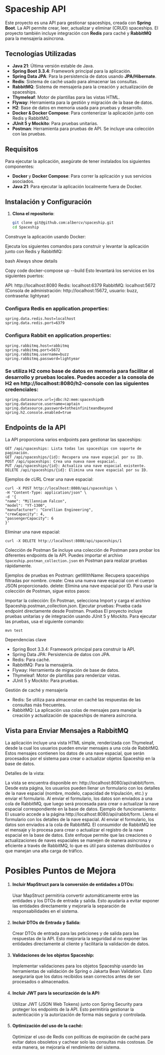 # Spaceship API

Este proyecto es una API para gestionar spaceships, creada con **Spring Boot**. La API permite crear, leer, actualizar y eliminar (CRUD) spaceships. El proyecto también incluye integración con **Redis** para caché y **RabbitMQ** para la mensajería asíncrona.

## Tecnologías Utilizadas

- **Java 21**: Última versión estable de Java.
- **Spring Boot 3.3.4**: Framework principal para la aplicación.
- **Spring Data JPA**: Para la persistencia de datos usando **JPA/Hibernate**.
- **Redis**: Sistema de caché usado para almacenar las consultas.
- **RabbitMQ**: Sistema de mensajería para la creación y actualización de spaceships.
- **Thymeleaf**: Motor de plantillas para las vistas HTML.
- **Flyway**: Herramienta para la gestión y migración de la base de datos.
- **H2**: Base de datos en memoria usada para pruebas y desarrollo.
- **Docker & Docker Compose**: Para contenerizar la aplicación junto con Redis y RabbitMQ.
- **JUnit 5 y Mockito**: Para pruebas unitarias.
- **Postman**: Herramienta para pruebas de API. Se incluye una colección con las pruebas.

## Requisitos

Para ejecutar la aplicación, asegúrate de tener instalados los siguientes componentes:

- **Docker** y **Docker Compose**: Para correr la aplicación y sus servicios asociados.
- **Java 21**: Para ejecutar la aplicación localmente fuera de Docker.

## Instalación y Configuración

1. **Clona el repositorio**:

   ```bash
   git clone git@github.com:albercv/spaceship.git
   cd Spaceship
Construye la aplicación usando Docker:

Ejecuta los siguientes comandos para construir y levantar la aplicación junto con Redis y RabbitMQ:

bash
Always show details

Copy code
docker-compose up --build
Esto levantará los servicios en los siguientes puertos:

API: http://localhost:8080
Redis: localhost:6379
RabbitMQ: localhost:5672 (Consola de administración: http://localhost:15672, usuario: buzz, contraseña: lightyear)
### Configura Redis en application.properties:


```
spring.data.redis.host=localhost
spring.data.redis.port=6379
``` 

### Configura Rabbit en application.properties:
```
spring.rabbitmq.host=rabbitmq
spring.rabbitmq.port=5672
spring.rabbitmq.username=buzz
spring.rabbitmq.password=lightyear
```

### Se utiliza H2 como base de datos en memoria para facilitar el desarrollo y pruebas locales. Puedes acceder a la consola de H2 en http://localhost:8080/h2-console con las siguientes credenciales:

```
spring.datasource.url=jdbc:h2:mem:spaceshipdb
spring.datasource.username=captain
spring.datasource.password=totheinfiniteandbeyond
spring.h2.console.enabled=true
```

## Endpoints de la API
La API proporciona varios endpoints para gestionar las spaceships:
```
GET /api/spaceships: Lista todas las spaceships con soporte de paginación.
GET /api/spaceships/{id}: Recupera una nave espacial por su ID.
POST /api/spaceships: Crea una nueva nave espacial.
PUT /api/spaceships/{id}: Actualiza una nave espacial existente.
DELETE /api/spaceships/{id}: Elimina una nave espacial por su ID.
```

Ejemplos de cURL
Crear una nave espacial:
```
curl -X POST http://localhost:8080/api/spaceships \
-H "Content-Type: application/json" \
-d '{
"name": "Millennium Falcon",
"model": "YT-1300",
"manufacturer": "Corellian Engineering",
"crewCapacity": 4,
"passengerCapacity": 6
}'
```

Eliminar una nave espacial:

```
curl -X DELETE http://localhost:8080/api/spaceships/1
```

Colección de Postman
Se incluye una colección de Postman para probar los diferentes endpoints de la API. Puedes importar el archivo `Spaceship.postman_collection.json` en Postman para realizar pruebas rápidamente.

Ejemplos de pruebas en Postman:
getWithName: Recupera spaceships filtradas por nombre.
create: Crea una nueva nave espacial con el cuerpo JSON proporcionado.
delete: Elimina una nave espacial por ID.
Para usar la colección de Postman, sigue estos pasos:

Importar la colección: En Postman, selecciona Import y carga el archivo Spaceship.postman_collection.json.
Ejecutar pruebas: Prueba cada endpoint directamente desde Postman.
Pruebas
El proyecto incluye pruebas unitarias y de integración usando JUnit 5 y Mockito. Para ejecutar las pruebas, usa el siguiente comando:

```
mvn test
```

Dependencias clave

- Spring Boot 3.3.4: Framework principal para construir la API.
- Spring Data JPA: Persistencia de datos con JPA.
- Redis: Para caché.
- RabbitMQ: Para la mensajería.
- Flyway: Herramienta de migración de base de datos.
- Thymeleaf: Motor de plantillas para renderizar vistas.
- JUnit 5 y Mockito: Para pruebas.

Gestión de caché y mensajería

- Redis: Se utiliza para almacenar en caché las respuestas de las consultas más frecuentes.
- RabbitMQ: La aplicación usa colas de mensajes para manejar la creación y actualización de spaceships de manera asíncrona.

## Vista para Enviar Mensajes a RabbitMQ

La aplicación incluye una vista HTML simple, renderizada con Thymeleaf, desde la cual los usuarios pueden enviar mensajes a una cola de RabbitMQ. Estos mensajes contienen los datos de una nave espacial, que serán procesados por el sistema para crear o actualizar objetos Spaceship en la base de datos.

Detalles de la vista:

La vista se encuentra disponible en: http://localhost:8080/api/rabbit/form.
Desde esta página, los usuarios pueden llenar un formulario con los detalles de la nave espacial (nombre, modelo, capacidad de tripulación, etc.) y enviar el formulario.
Al enviar el formulario, los datos son enviados a una cola de RabbitMQ, que luego será procesada para crear o actualizar la nave espacial correspondiente en la base de datos.
Ejemplo de funcionamiento:
El usuario accede a la página http://localhost:8080/api/rabbit/form.
Llena el formulario con los detalles de la nave espacial.
Al enviar el formulario, los datos son enviados a la cola de RabbitMQ.
El consumidor de RabbitMQ lee el mensaje y lo procesa para crear o actualizar el registro de la nave espacial en la base de datos.
Este enfoque permite que las creaciones o actualizaciones de naves espaciales se manejen de manera asíncrona y eficiente a través de RabbitMQ, lo que es útil para sistemas distribuidos o que manejan una alta carga de tráfico.

# Posibles Puntos de Mejora
1. #### Incluir MapStruct para la conversión de entidades a DTOs: 
    Usar MapStruct permitiría convertir automáticamente entre las entidades y los DTOs de entrada y salida. Esto ayudaría a evitar exponer las entidades directamente y mejoraría la separación de responsabilidades en el sistema.

2. #### Incluir DTOs de Entrada y Salida: 
   Crear DTOs de entrada para las peticiones y de salida para las respuestas de la API. Esto mejoraría la seguridad al no exponer las entidades directamente al cliente y facilitaría la validación de datos.

3. #### Validaciones de los objetos Spaceship: 
    Implementar validaciones para los objetos Spaceship usando las herramientas de validación de Spring o Jakarta Bean Validation. Esto aseguraría que los datos recibidos sean correctos antes de ser procesados o almacenados.

4. #### Incluir JWT para la securización de la API: 
   Utilizar JWT (JSON Web Tokens) junto con Spring Security para proteger los endpoints de la API. Esto permitiría gestionar la autenticación y la autorización de forma más segura y controlada.

5. #### Optimización del uso de la caché: 
    Optimizar el uso de Redis con políticas de expiración de caché para evitar datos obsoletos y cachear solo las consultas más costosas. De esta manera, se mejoraría el rendimiento del sistema.